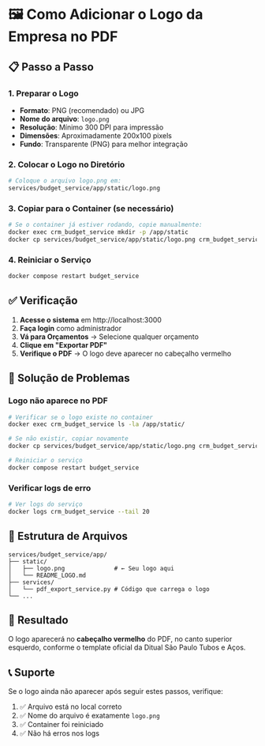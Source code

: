 # 🖼️ Como Adicionar o Logo da Empresa no PDF

## 📋 Passo a Passo

### 1. Preparar o Logo
- **Formato**: PNG (recomendado) ou JPG
- **Nome do arquivo**: `logo.png`
- **Resolução**: Mínimo 300 DPI para impressão
- **Dimensões**: Aproximadamente 200x100 pixels
- **Fundo**: Transparente (PNG) para melhor integração

### 2. Colocar o Logo no Diretório
```bash
# Coloque o arquivo logo.png em:
services/budget_service/app/static/logo.png
```

### 3. Copiar para o Container (se necessário)
```bash
# Se o container já estiver rodando, copie manualmente:
docker exec crm_budget_service mkdir -p /app/static
docker cp services/budget_service/app/static/logo.png crm_budget_service:/app/static/logo.png
```

### 4. Reiniciar o Serviço
```bash
docker compose restart budget_service
```

## ✅ Verificação

1. **Acesse o sistema** em http://localhost:3000
2. **Faça login** como administrador
3. **Vá para Orçamentos** → Selecione qualquer orçamento
4. **Clique em "Exportar PDF"**
5. **Verifique o PDF** → O logo deve aparecer no cabeçalho vermelho

## 🔧 Solução de Problemas

### Logo não aparece no PDF
```bash
# Verificar se o logo existe no container
docker exec crm_budget_service ls -la /app/static/

# Se não existir, copiar novamente
docker cp services/budget_service/app/static/logo.png crm_budget_service:/app/static/logo.png

# Reiniciar o serviço
docker compose restart budget_service
```

### Verificar logs de erro
```bash
# Ver logs do serviço
docker logs crm_budget_service --tail 20
```

## 📁 Estrutura de Arquivos

```
services/budget_service/app/
├── static/
│   ├── logo.png              # ← Seu logo aqui
│   └── README_LOGO.md
├── services/
│   └── pdf_export_service.py # Código que carrega o logo
└── ...
```

## 🎨 Resultado

O logo aparecerá no **cabeçalho vermelho** do PDF, no canto superior esquerdo, conforme o template oficial da Ditual São Paulo Tubos e Aços.

## 📞 Suporte

Se o logo ainda não aparecer após seguir estes passos, verifique:
1. ✅ Arquivo está no local correto
2. ✅ Nome do arquivo é exatamente `logo.png`
3. ✅ Container foi reiniciado
4. ✅ Não há erros nos logs
